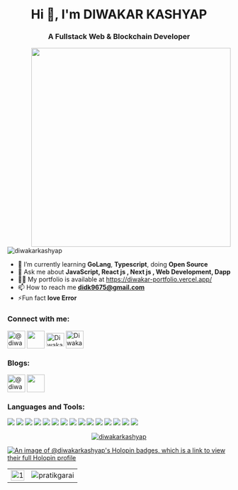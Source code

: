 

<h1 align="center">Hi 👋, I'm DIWAKAR KASHYAP</h1>
<h3 align="center" color=red>A Fullstack Web & Blockchain Developer </h3>


<img align="right" width=450 margin="10px" src ="https://blogger.googleusercontent.com/img/b/R29vZ2xl/AVvXsEjoLnF-XP3ukT4kJm-qI54u3RqORHi5XimQKLgfi1mZyRFWVxvA1edm0Vl1g0S-gXZEzQB1pVFYzgbEcIB15wt1YNTeu-bkITTs10IMf8tWPylY_rbBquGZev7TLBjxG6xYCzxOwVT5EvqNMe0oNCXQwIxDrwvPFnePLLsGk5rgLn3ctZVj13IiZpnJ/s1200/5927911.gif" />

<p align="left">
    <img src="https://komarev.com/ghpvc/?username=diwakarkashyap&label=Profile%20views&color=0e75b6&style=flat"
        alt="diwakarkashyap" />
</p>



- 🌱 I’m currently learning **GoLang**, **Typescript**, doing **Open Source** 
- 💬 Ask me about **JavaScript, React js , Next js , Web Development, Dapp**
- 👨‍💻 My portfolio is available at https://diwakar-portfolio.vercel.app/
- 📫 How to reach me **didk9675@gmail.com** 
- ⚡Fun fact **love Error**

<h3 align="left">Connect with me:</h3>
<p align="left">
    <a href="https://twitter.com/@diwakar_766" target="blank"><img align="center"
            src="https://cdn-icons-png.flaticon.com/512/3256/3256013.png" alt="@diwakar_766" height="40"
            width="40" /></a>
    <a href="https://linkedin.com/in/diwakar-kashyap-317a5223b/" target="blank"><img align="center"
            src="https://cdn-icons-png.flaticon.com/512/174/174857.png" height="40" width="40" /></a>
    <a href="mailto:diwakarkashyapdev@gmail.com" target="blank"><img align="center"
            src="https://mailmeteor.com/logos/assets/PNG/Gmail_Logo_512px.png" alt="Diwakar#6919" height="30"
            width="40" /></a>
    <a href="https://t.me/didk9675" target="blank"><img align="center"
            src="https://cdn-icons-png.flaticon.com/128/3536/3536661.png" alt="Diwakar#6919" height="40"
            width="40" /></a>

</p>

<h3 align="left">Blogs:</h3>
<p align="left">
     <a href="https://dev.to/diwakarkashyap" target="blank"><img align="center"
            src="https://dev-to-uploads.s3.amazonaws.com/uploads/logos/resized_logo_UQww2soKuUsjaOGNB38o.png" alt="@diwakar_766" height="40"
            width="40" /></a>
    <a href="https://diwakarkashyap.hashnode.dev/" target="blank"><img align="center"
            src="https://cdn.hashnode.com/res/hashnode/image/upload/v1611902473383/CDyAuTy75.png?auto=compress" height="40" width="40" /></a>
</p>


<h3 align="left">Languages and Tools:</h3>
<p align="left">




<div>
    <img margin="20" src="https://img.shields.io/badge/HTML5-E34F26.svg?style=for-the-badge&logo=HTML5&logoColor=white"/>
    <img src="https://img.shields.io/badge/CSS3-1572B6.svg?style=for-the-badge&logo=CSS3&logoColor=white"/>
    <img src="https://img.shields.io/badge/Tailwind%20CSS-06B6D4.svg?style=for-the-badge&logo=Tailwind-CSS&logoColor=white"/>
    <img src="https://img.shields.io/badge/JavaScript-F7DF1E.svg?style=for-the-badge&logo=JavaScript&logoColor=black"/>
    <img src="https://img.shields.io/badge/React-61DAFB.svg?style=for-the-badge&logo=React&logoColor=black"/>
    <img src="https://img.shields.io/badge/Next.js-000000.svg?style=for-the-badge&logo=nextdotjs&logoColor=white"/>
    <img src="https://img.shields.io/badge/TypeScript-3178C6.svg?style=for-the-badge&logo=TypeScript&logoColor=white"/>
    <img src="https://img.shields.io/badge/Express-000000.svg?style=for-the-badge&logo=Express&logoColor=white"/>
    <img src="https://img.shields.io/badge/Node.js-339933.svg?style=for-the-badge&logo=nodedotjs&logoColor=white"/>
    <img src="https://img.shields.io/badge/MongoDB-47A248.svg?style=for-the-badge&logo=MongoDB&logoColor=white"/>
    <img src="https://img.shields.io/badge/Firebase-FFCA28.svg?style=for-the-badge&logo=Firebase&logoColor=black"/>
    <img src="https://img.shields.io/badge/Git-F05032.svg?style=for-the-badge&logo=Git&logoColor=white"/>
    <img src="https://img.shields.io/badge/GitHub-181717.svg?style=for-the-badge&logo=GitHub&logoColor=white"/>
    <img src="https://img.shields.io/badge/Solidity-363636.svg?style=for-the-badge&logo=Solidity&logoColor=white"/>
    <img src="https://img.shields.io/badge/Ethereum-3C3C3D.svg?style=for-the-badge&logo=Ethereum&logoColor=white"/>

</div>
    
</p>

<p align="center"  >
    <a href="https://github.com/ryo-ma/github-profile-trophy"><img
            src="https://github-profile-trophy.vercel.app/?username=diwakarkashyap&theme=matrix&margin-h=15&column=4&margin-w=10" alt="diwakarkashyap" /></a>
</p>

[![An image of @diwakarkashyap's Holopin badges, which is a link to view their full Holopin profile](https://holopin.me/diwakarkashyap)](https://holopin.io/@diwakarkashyap)

<table>
  <tr>
    <td><img src="https://github-readme-stats.vercel.app/api?username=diwakarkashyap&theme=blue-green&show_icons=true&include_all_commits=true&count_private=true"  display=block width=100% height=auto alt="1"></td>
    <td><img align="center" src="https://github-readme-streak-stats.herokuapp.com/?user=diwakarkashyap&theme=blue-green" alt="pratikgarai" /></td>
   </tr>
</table>


